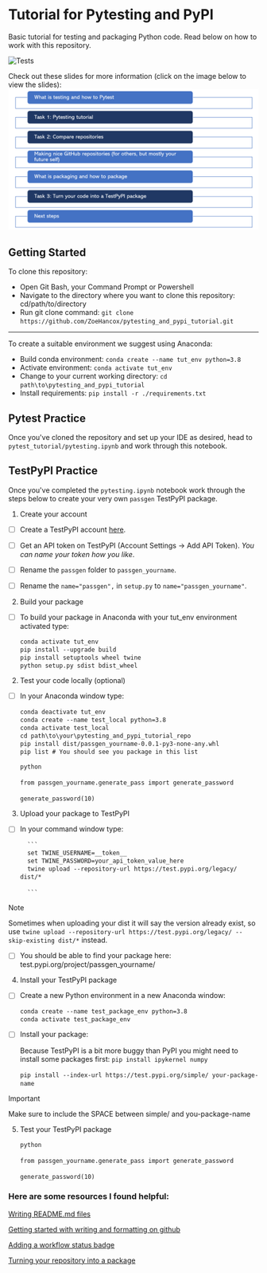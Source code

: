 # Tutorial for Pytesting and PyPI

Basic tutorial for testing and packaging Python code. Read below on how to work with this repository.

![Tests](https://github.com/ZoeHancox/pytesting_and_pypi_tutorial/actions/workflows/tests.yml/badge.svg)

Check out these slides for more information (click on the image below to view the slides):
[![PDF Slide](documents/slide_thumbnail.png)](documents/testing_and_packaging_slides.pdf)

## Getting Started

To clone this repository:

- Open Git Bash, your Command Prompt or Powershell
- Navigate to the directory where you want to clone this repository: cd/path/to/directory
- Run git clone command: `git clone https://github.com/ZoeHancox/pytesting_and_pypi_tutorial.git`

---

To create a suitable environment we suggest using Anaconda:

- Build conda environment: `conda create --name tut_env python=3.8`
- Activate environment: `conda activate tut_env`
- Change to your current working directory: `cd path\to\pytesting_and_pypi_tutorial`
- Install requirements: `pip install -r ./requirements.txt`


## Pytest Practice

Once you've cloned the repository and set up your IDE as desired, head to `pytest_tutorial/pytesting.ipynb` and work through this notebook.

## TestPyPI Practice

Once you've completed the `pytesting.ipynb` notebook work through the steps below to create your very own `passgen` TestPyPI package.

1. Create your account

- [ ] Create a TestPyPI account [here](https://test.pypi.org/account/register/).

- [ ] Get an API token on TestPyPI (Account Settings -> Add API Token). _You can name your token how you like_.

- [ ] Rename the `passgen` folder to `passgen_yourname`.

- [ ] Rename the `name="passgen",` in `setup.py` to `name="passgen_yourname"`.

2. Build your package

- [ ] To build your package in Anaconda with your tut_env environment activated type:
    ```
    conda activate tut_env
    pip install --upgrade build
    pip install setuptools wheel twine
    python setup.py sdist bdist_wheel
    ```


2. Test your code locally (optional)

- [ ] In your Anaconda window type:

    ```
    conda deactivate tut_env
    conda create --name test_local python=3.8
    conda activate test_local
    cd path\to\your\pytesting_and_pypi_tutorial_repo
    pip install dist/passgen_yourname-0.0.1-py3-none-any.whl
    pip list # You should see you package in this list
    ```

    ```
    python

    from passgen_yourname.generate_pass import generate_password

    generate_password(10)
    ```




3. Upload your package to TestPyPI

- [ ] In your command window type:

        ```
        set TWINE_USERNAME=__token__
        set TWINE_PASSWORD=your_api_token_value_here
        twine upload --repository-url https://test.pypi.org/legacy/ dist/*

        ```

> [!NOTE] 
> Sometimes when uploading your dist it will say the version already exist, so use `twine upload --repository-url https://test.pypi.org/legacy/ --skip-existing dist/*` instead.


- [ ] You should be able to find your package here: test.pypi.org/project/passgen_yourname/

4. Install your TestPyPI package 

- [ ] Create a new Python environment in a new Anaconda window:

    ```
    conda create --name test_package_env python=3.8
    conda activate test_package_env
    ```

- [ ] Install your package:

    Because TestPyPI is a bit more buggy than PyPI you might need to install some packages first:
    `pip install ipykernel numpy` 

    `pip install --index-url https://test.pypi.org/simple/ your-package-name`

> [!IMPORTANT] 
> Make sure to include the SPACE between simple/ and you-package-name




    

5. Test your TestPyPI package

    ```
    python

    from passgen_yourname.generate_pass import generate_password

    generate_password(10)
    ```



### Here are some resources I found helpful:

[Writing README.md files](https://www.makeareadme.com/)

[Getting started with writing and formatting on github](https://docs.github.com/en/get-started/writing-on-github/getting-started-with-writing-and-formatting-on-github/basic-writing-and-formatting-syntax)

[Adding a workflow status badge](https://docs.github.com/en/actions/monitoring-and-troubleshooting-workflows/adding-a-workflow-status-badge 
)

[Turning your repository into a package](https://www.youtube.com/watch?v=Kz6IlDCyOUY&ab_channel=pixegamihttps://packaging.python.org/en/latest/tutorials/packaging-projects/)